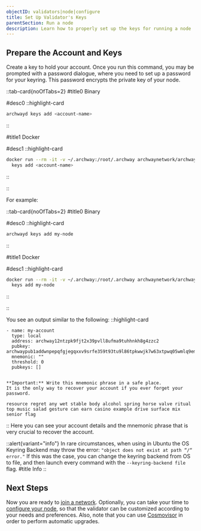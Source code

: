```yaml
---
objectID: validators|node|configure
title: Set Up Validator's Keys
parentSection: Run a node
description: Learn how to properly set up the keys for running a node
---
```


## Prepare the Account and Keys


Create a key to hold your account. Once you run this command, you may be prompted with a password dialogue, where you need to set up a password for your keyring. This password encrypts the private key of your node.

::tab-card{noOfTabs=2}
#title0
Binary

#desc0
::highlight-card

```bash
archwayd keys add <account-name>
```

::

#title1
Docker

#desc1
::highlight-card

```bash
docker run --rm -it -v ~/.archway:/root/.archway archwaynetwork/archwayd:$NETWORK_NAME \
  keys add <account-name>
```

::

::

For example:


::tab-card{noOfTabs=2}
#title0
Binary

#desc0
::highlight-card

```bash
archwayd keys add my-node
```

::

#title1
Docker

#desc1
::highlight-card

```bash
docker run --rm -it -v ~/.archway:/root/.archway archwaynetwork/archwayd:constantine \
  keys add my-node
```

::

::



You see an output similar to the following:
::highlight-card

```text
- name: my-account
  type: local
  address: archway12ntzpk9fjt2x39pvll8ufma9tuhhnkh8g4zzc2
  pubkey: archwaypub1addwnpepqfgjegqxxv9srfe359t93tu9l86tpkwwjk7w63xtpwq05wmlq9emjmxfmmv
  mnemonic: ""
  threshold: 0
  pubkeys: []


**Important:** Write this mnemonic phrase in a safe place.
It is the only way to recover your account if you ever forget your password.

resource regret any wet stable body alcohol spring horse valve ritual top music salad gesture can earn casino example drive surface mix senior flag
```

::
Here you can see your account details and the mnemonic phrase that is very crucial to recover the account.


::alert{variant="info"}
In rare circumstances, when using in Ubuntu the OS Keyring Backend may
throw the error: ```"object does not exist at path “/“ error."``` 
If this was the case, you can change the
keyring backend from OS to file, and then launch every command with the `--keyring-backend file`
flag.
#title
Info
::


## Next Steps

Now you are ready to [join a network](join-a-network).
Optionally, you can take your time to [configure your node](/validators/running-a-node/configure), so that the validator can be customized according to your needs and preferences.
Also, note that you can use [Cosmovisor](/validators/becoming-a-validator/cosmovisor) in order to perform automatic upgrades.
